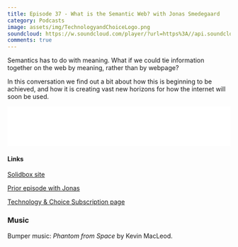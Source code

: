 ```yaml
---
title: Episode 37 - What is the Semantic Web? with Jonas Smedegaard
category: Podcasts
image: assets/img/TechnologyandChoiceLogo.png
soundcloud: https://w.soundcloud.com/player/?url=https%3A//api.soundcloud.com/tracks/518966739
comments: true
---
```

Semantics has to do with meaning. What if we could tie information together on the web by meaning, rather than by webpage?

In this conversation we find out a bit about how this is beginning to be achieved, and how it is creating vast new horizons for how the internet will soon be used.

<iframe style="border: none" src="//html5-player.libsyn.com/embed/episode/id/7281497/height/90/theme/custom/autoplay/no/autonext/no/thumbnail/yes/preload/no/no_addthis/no/direction/backward/render-playlist/no/custom-color/87A93A/" height="90" width="100%" scrolling="no"  allowfullscreen webkitallowfullscreen mozallowfullscreen oallowfullscreen msallowfullscreen></iframe>

#### Links

[Solidbox site](https://solidbox.org/)

[Prior episode with Jonas](https://technologyandchoice.com/podcasts/2018/06/episode-35-open-source-debian-and-freedombox-with-jonas-smedegaard/)

[Technology & Choice Subscription page](https://technologyandchoice.com/subscribe/)

### Music

Bumper music: *Phantom from Space* by Kevin MacLeod.
